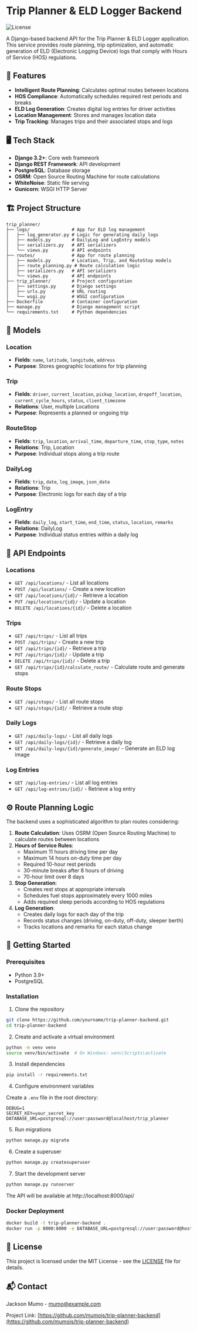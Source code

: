 # Trip Planner & ELD Logger Backend

![License](https://img.shields.io/badge/license-MIT-blue.svg)

A Django-based backend API for the Trip Planner & ELD Logger application. This service provides route planning, trip optimization, and automatic generation of ELD (Electronic Logging Device) logs that comply with Hours of Service (HOS) regulations.

## 🚚 Features

- **Intelligent Route Planning**: Calculates optimal routes between locations
- **HOS Compliance**: Automatically schedules required rest periods and breaks
- **ELD Log Generation**: Creates digital log entries for driver activities
- **Location Management**: Stores and manages location data
- **Trip Tracking**: Manages trips and their associated stops and logs

## 🖥️ Tech Stack

- **Django 3.2+**: Core web framework
- **Django REST Framework**: API development
- **PostgreSQL**: Database storage
- **OSRM**: Open Source Routing Machine for route calculations
- **WhiteNoise**: Static file serving
- **Gunicorn**: WSGI HTTP Server

## 🏗️ Project Structure

```
trip_planner/
├── logs/                # App for ELD log management
│   ├── log_generator.py # Logic for generating daily logs
│   ├── models.py        # DailyLog and LogEntry models
│   ├── serializers.py   # API serializers
│   └── views.py         # API endpoints
├── routes/              # App for route planning
│   ├── models.py        # Location, Trip, and RouteStop models
│   ├── route_planning.py # Route calculation logic
│   ├── serializers.py   # API serializers
│   └── views.py         # API endpoints
├── trip_planner/        # Project configuration
│   ├── settings.py      # Django settings
│   ├── urls.py          # URL routing
│   └── wsgi.py          # WSGI configuration
├── Dockerfile           # Container configuration
├── manage.py            # Django management script
└── requirements.txt     # Python dependencies
```

## 📝 Models

### Location
- **Fields**: `name`, `latitude`, `longitude`, `address`
- **Purpose**: Stores geographic locations for trip planning

### Trip
- **Fields**: `driver`, `current_location`, `pickup_location`, `dropoff_location`, `current_cycle_hours`, `status`, `client_timezone`
- **Relations**: User, multiple Locations
- **Purpose**: Represents a planned or ongoing trip

### RouteStop
- **Fields**: `trip`, `location`, `arrival_time`, `departure_time`, `stop_type`, `notes`
- **Relations**: Trip, Location
- **Purpose**: Individual stops along a trip route

### DailyLog
- **Fields**: `trip`, `date`, `log_image`, `json_data`
- **Relations**: Trip
- **Purpose**: Electronic logs for each day of a trip

### LogEntry
- **Fields**: `daily_log`, `start_time`, `end_time`, `status`, `location`, `remarks`
- **Relations**: DailyLog
- **Purpose**: Individual status entries within a daily log

## 🔌 API Endpoints

### Locations
- `GET /api/locations/` - List all locations
- `POST /api/locations/` - Create a new location
- `GET /api/locations/{id}/` - Retrieve a location
- `PUT /api/locations/{id}/` - Update a location
- `DELETE /api/locations/{id}/` - Delete a location

### Trips
- `GET /api/trips/` - List all trips
- `POST /api/trips/` - Create a new trip
- `GET /api/trips/{id}/` - Retrieve a trip
- `PUT /api/trips/{id}/` - Update a trip
- `DELETE /api/trips/{id}/` - Delete a trip
- `GET /api/trips/{id}/calculate_route/` - Calculate route and generate stops

### Route Stops
- `GET /api/stops/` - List all route stops
- `GET /api/stops/{id}/` - Retrieve a route stop

### Daily Logs
- `GET /api/daily-logs/` - List all daily logs
- `GET /api/daily-logs/{id}/` - Retrieve a daily log
- `GET /api/daily-logs/{id}/generate_image/` - Generate an ELD log image

### Log Entries
- `GET /api/log-entries/` - List all log entries
- `GET /api/log-entries/{id}/` - Retrieve a log entry

## ⚙️ Route Planning Logic

The backend uses a sophisticated algorithm to plan routes considering:

1. **Route Calculation**: Uses OSRM (Open Source Routing Machine) to calculate routes between locations
2. **Hours of Service Rules**:
   - Maximum 11 hours driving time per day
   - Maximum 14 hours on-duty time per day
   - Required 10-hour rest periods
   - 30-minute breaks after 8 hours of driving
   - 70-hour limit over 8 days
3. **Stop Generation**:
   - Creates rest stops at appropriate intervals
   - Schedules fuel stops approximately every 1000 miles
   - Adds required sleep periods according to HOS regulations
4. **Log Generation**:
   - Creates daily logs for each day of the trip
   - Records status changes (driving, on-duty, off-duty, sleeper berth)
   - Tracks locations and remarks for each status change

## 🚀 Getting Started

### Prerequisites
- Python 3.9+
- PostgreSQL

### Installation

1. Clone the repository
```bash
git clone https://github.com/yourname/trip-planner-backend.git
cd trip-planner-backend
```

2. Create and activate a virtual environment
```bash
python -m venv venv
source venv/bin/activate  # On Windows: venv\Scripts\activate
```

3. Install dependencies
```bash
pip install -r requirements.txt
```

4. Configure environment variables

Create a `.env` file in the root directory:
```
DEBUG=1
SECRET_KEY=your_secret_key
DATABASE_URL=postgresql://user:password@localhost/trip_planner
```

5. Run migrations
```bash
python manage.py migrate
```

6. Create a superuser
```bash
python manage.py createsuperuser
```

7. Start the development server
```bash
python manage.py runserver
```

The API will be available at http://localhost:8000/api/

### Docker Deployment

```bash
docker build -t trip-planner-backend .
docker run -p 8000:8000 -e DATABASE_URL=postgresql://user:password@host/trip_planner trip-planner-backend
```

## 📄 License

This project is licensed under the MIT License - see the [LICENSE](LICENSE) file for details.

## 📬 Contact

Jackson Mumo - [mumo@example.com](mailto:mumo@example.com)

Project Link: [https://github.com/mumojs/trip-planner-backend](https://github.com/mumojs/trip-planner-backend)
